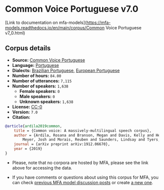 
# Common Voice Portuguese v7.0

[Link to documentation on mfa-models](https://mfa-models.readthedocs.io/en/main/corpus/Common Voice Portuguese v7_0.html)

## Corpus details

- **Source:** [Common Voice Portuguese](https://voice.mozilla.org/en/datasets)
- **Language:** [Portuguese](https://en.wikipedia.org/wiki/Portuguese_language)
- **Dialects:** [Brazilian Portuguese](https://en.wikipedia.org/wiki/Brazilian_Portuguese), [European Portuguese](https://en.wikipedia.org/wiki/European_Portuguese)
- **Number of hours:** `84.00`
- **Number of utterances:** `7,115`
- **Number of speakers:** `1,638`
  - **Female speakers:** `0`
  - **Male speakers:** `0`
  - **Unknown speakers:** `1,638`
- **License:** [CC-0](https://creativecommons.org/publicdomain/zero/1.0/)
- **Version:** `7.0`
- **Citation:**
```bibtex
@article{ardila2019common,
	title = {Common voice: A massively-multilingual speech corpus},
	author = {Ardila, Rosana and Branson, Megan and Davis, Kelly and Henretty, Michael and Kohler, Michael and
		Meyer, Josh and Morais, Reuben and Saunders, Lindsay and Tyers, Francis M and Weber, Gregor},
	journal = {arXiv preprint arXiv:1912.06670},
	year = {2019}
}

```

- Please, note that no corpora are hosted by MFA, please see the link above for accessing the data.

- If you have comments or questions about using this corpus for MFA, you can check [previous MFA model discussion posts](https://github.com/MontrealCorpusTools/mfa-models/discussions?discussions_q=Common+Voice+Portuguese+v7.0) or create [a new one](https://github.com/MontrealCorpusTools/mfa-models/discussions/new).
